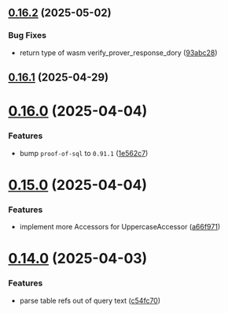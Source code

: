 ## [0.16.2](https://github.com/spaceandtimefdn/sxt-proof-of-sql-sdk/compare/v0.16.1...v0.16.2) (2025-05-02)


### Bug Fixes

* return type of wasm verify_prover_response_dory ([93abc28](https://github.com/spaceandtimefdn/sxt-proof-of-sql-sdk/commit/93abc287879f8a78cf5a087333a8ec84e206048e))



## [0.16.1](https://github.com/spaceandtimefdn/sxt-proof-of-sql-sdk/compare/v0.16.0...v0.16.1) (2025-04-29)



# [0.16.0](https://github.com/spaceandtimefdn/sxt-proof-of-sql-sdk/compare/v0.15.0...v0.16.0) (2025-04-04)


### Features

* bump `proof-of-sql` to `0.91.1` ([1e562c7](https://github.com/spaceandtimefdn/sxt-proof-of-sql-sdk/commit/1e562c7d12caa380357d1bca329886e8e1b568b9))



# [0.15.0](https://github.com/spaceandtimefdn/sxt-proof-of-sql-sdk/compare/v0.14.0...v0.15.0) (2025-04-04)


### Features

* implement more Accessors for UppercaseAccessor ([a66f971](https://github.com/spaceandtimefdn/sxt-proof-of-sql-sdk/commit/a66f9719d176da1920846468f74424fb17163dd3))



# [0.14.0](https://github.com/spaceandtimefdn/sxt-proof-of-sql-sdk/compare/v0.13.1...v0.14.0) (2025-04-03)


### Features

* parse table refs out of query text ([c54fc70](https://github.com/spaceandtimefdn/sxt-proof-of-sql-sdk/commit/c54fc7076590dbd4f2939abd11883c486349a991))



